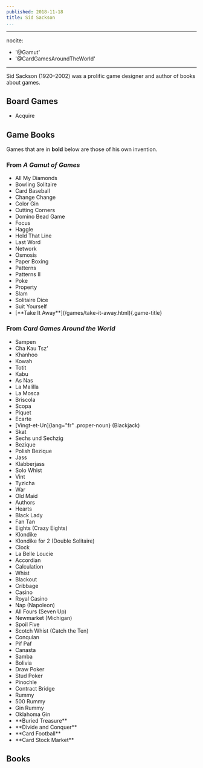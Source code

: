 ```yaml
---
published: 2018-11-18
title: Sid Sackson
...
```


---
nocite:
- '@Gamut'
- '@CardGamesAroundTheWorld'
---

Sid Sackson (1920–2002) was a prolific game designer and author of books about
games.

## Board Games

* Acquire

## Game Books

Games that are in **bold** below are those of his own invention.

### From <cite>A Gamut of Games</cite>

<ul class="columnar">
<li>All My Diamonds</li>
<li>Bowling Solitaire</li>
<li>Card Baseball</li>
<li>Change Change</li>
<li>Color Gin</li>
<li>Cutting Corners</li>
<li>Domino Bead Game </li>
<li>Focus</li>
<li>Haggle</li>
<li>Hold That Line</li>
<li>Last Word</li>
<li>Network</li>
<li>Osmosis</li>
<li>Paper Boxing</li>
<li>Patterns</li>
<li>Patterns II</li>
<li>Poke</li>
<li>Property</li>
<li>Slam</li>
<li>Solitaire Dice</li>
<li>Suit Yourself</li>
<li>[**Take It Away**](/games/take-it-away.html){.game-title}</li>
</ul>

### From <cite>Card Games Around the World</cite>

<ul class="columnar">
<li>Sampen</li>
<li>Cha Kau Tsz’</li>
<li>Khanhoo</li>
<li>Kowah</li>
<li>Totit</li>
<li>Kabu</li>
<li>As Nas</li>
<li>La Malilla</li>
<li>La Mosca</li>
<li>Briscola</li> <li>Scopa</li> <li>Piquet</li> <li>Ecarte</li>
<li>[Vingt-et-Un]{lang="fr" .proper-noun} (Blackjack)</li> <li>Skat</li>
<li>Sechs und Sechzig</li> <li>Bezique</li> <li>Polish Bezique</li>
<li>Jass</li> <li>Klabberjass</li> <li>Solo Whist</li> <li>Vint</li>
<li>Tyzicha</li> <li>War</li> <li>Old Maid</li> <li>Authors</li> <li>Hearts</li>
<li>Black Lady</li> <li>Fan Tan</li> <li>Eights (Crazy Eights)</li>
<li>Klondike</li> <li>Klondike for 2 (Double Solitaire)</li> <li>Clock</li>
<li>La Belle Loucie</li> <li>Accordian</li> <li>Calculation</li> <li>Whist</li>
<li>Blackout</li> <li>Cribbage</li> <li>Casino</li> <li>Royal Casino</li>
<li>Nap (Napoleon)</li> <li>All Fours (Seven Up)</li> <li>Newmarket
(Michigan)</li> <li>Spoil Five</li> <li>Scotch Whist (Catch the Ten)</li>
<li>Conquian</li> <li>Pif Paf</li> <li>Canasta</li> <li>Samba</li>
<li>Bolivia</li> <li>Draw Poker</li> <li>Stud Poker</li> <li>Pinochle</li>
<li>Contract Bridge</li> <li>Rummy</li> <li>500 Rummy</li> <li>Gin Rummy</li>
<li>Oklahoma Gin</li> <li>**Buried Treasure**</li> <li>**Divide and
Conquer**</li> <li>**Card Football**</li> <li>**Card Stock Market**</li> </ul>

## Books

